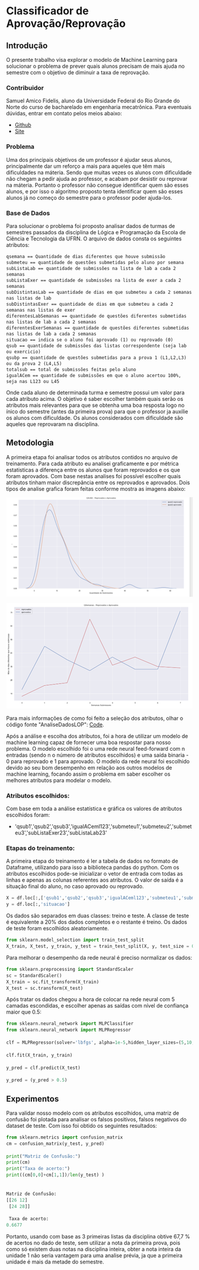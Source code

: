 # Classificador de Aprovação/Reprovação

## Introdução
O presente trabalho visa explorar o modelo de Machine Learning para solucionar o problema de prever quais alunos precisam de mais ajuda no semestre
com o objetivo de diminuir a taxa de reprovação.

### Contribuidor
Samuel Amico Fidelis, aluno da Universidade Federal do Rio Grande do Norte do curso de bacharelado em engenharia mecatrônica. Para eventuais dúvidas, entrar em contato pelos
meios abaixo:

- [Github](https://github.com/samuelamico/MachineLearning)
- [Site](https://samuelamico.github.io/)


### Problema
Uma dos principais objetivos de um professor é ajudar seus alunos, principalmente dar um reforço a mais para aqueles que têm mais dificuldades na máteria. Sendo que muitas vezes
os alunos com dificuldade não chegam a pedir ajuda ao professor, e acabam por desistir ou reprovar na máteria. Portanto o professor não consegue identificar quem são esses alunos, e por isso o algoritmo proposto tenta identificar quem são esses alunos já no começo do semestre para o professor poder ajuda-los.

### Base de Dados
Para solucionar o problema foi proposto analisar dados de turmas de semestres passados da disciplina de Lógica e Programação da Escola de Ciência e Tecnologia da UFRN.
O arquivo de dados consta os seguintes atributos:
```
qsemana == Quantidade de dias diferentes que houve submissão
submeteu == quantidade de questões submetidas pelo aluno por semana
subListaLab == quantidade de submissões na lista de lab a cada 2 semanas
subListaExer == quantidade de submissões na lista de exer a cada 2 semanas
subDistintasLab == quantidade de dias em que submeteu a cada 2 semanas nas listas de lab
subDistintasExer == quantidade de dias em que submeteu a cada 2 semanas nas listas de exer
diferentesLabSemanas == quantidade de questões diferentes submetidas nas listas de lab a cada 2 semanas
diferentesExerSemanas == quantidade de questões diferentes submetidas nas listas de lab a cada 2 semanas
situacao == indica se o aluno foi aprovado (1) ou reprovado (0)
qsub == quantidade de submissões das listas correspondente (seja lab ou exercicio)
qsubp == quantidade de questões submetidas para a prova 1 (L1,L2,L3) ou da prova 2 (L4,L5)
totalsub == total de submissões feitas pelo aluno
igualACem == quantidade de submissões em que o aluno acertou 100%, seja nas L123 ou L45 

```
Onde cada aluno de determinada turma e semestre possui um valor para cada atributo acima. O objetivo é saber escolher também quais serão os atributos mais relevantes
para que se obtenha uma boa resposta logo no ínico do semestre (antes da primeira prova) para que o professor ja auxilie os alunos com dificuldade. Os alunos considerados com
dificuldade são aqueles que reprovaram na disciplina.

## Metodologia 

A primeira etapa foi analisar todos os atributos contidos no arquivo de treinamento. Para cada atributo eu analisei graficamente e por métrica estatisticas a diferença
entre os alunos que foram reprovados e os que foram aprovados. Com base nestas analises foi possível escolher quais atributos tinham maior discrepância entre os reprovados e aprovados. Dois tipos de analise grafica foram feitas conforme mostra as imagens abaixo:


![Histograma](https://github.com/samuelamico/MachineLearning/blob/master/Graficos/Histograma.PNG)

![LinearPlot](https://github.com/samuelamico/MachineLearning/blob/master/Graficos/Plots.PNG)


Para mais informações de como foi feito a seleção dos atributos, olhar o código fonte "AnaliseDadosLOP": [Code](https://github.com/samuelamico/MachineLearning).


Após a análise e escolha dos atributos, foi a hora de utilizar um modelo de machine learning capaz de fornecer uma boa respostar para nosso problema. O modelo escolhido
foi o uma rede neural feed-forward com n entradas (sendo n o número de atributos escolhidos) e uma saída binaria - 0 para reprovado e 1 para aprovado. O modelo da rede neural foi
escolhido devido ao seu bom desempenho em relação aos outros modelos de machine learning, focando assim o problema em saber escolher os melhores atributos para modelar o modelo.

### Atributos escolhidos:
Com base em toda a análise estatística e gráfica os valores de atributos escolhidos foram:
 - 'qsub1','qsub2','qsub3','igualACeml123','submeteu1','submeteu2','submeteu3','subListaExer23','subListaLab23'

### Etapas do treinamento:
A primeira etapa do treinamento é ler a tabela de dados no formato de Dataframe, utilizando para isso a biblioteca pandas do python. Com os atributos escolhidos pode-se
inicializar o vetor de entrada com todas as linhas e apenas as colunas referentes aos atributos. O valor de saída é a situação final do aluno, no caso aprovado ou reprovado.

```py
X = df.loc[:,['qsub1','qsub2','qsub3','igualACeml123','submeteu1','submeteu2','submeteu3','subListaExer23','subListaLab23'] ]
y = df.loc[:,'situacao']
```

Os dados são separados em duas classes: treino e teste. A classe de teste é equivalente a 20% dos dados completos e o restante é treino. Os dados de teste foram escolhidos 
aleatoriamente.

```py
from sklearn.model_selection import train_test_split
X_train, X_test, y_train, y_test = train_test_split(X, y, test_size = 0.2, random_state = 0)
```


Para melhorar o desempenho da rede neural é preciso normalizar os dados:

```py
from sklearn.preprocessing import StandardScaler
sc = StandardScaler()
X_train = sc.fit_transform(X_train)
X_test = sc.transform(X_test)
```

Após tratar os dados chegou a hora de colocar na rede neural com 5 camadas escondidas, e escolher apenas as saídas com nível de confiança maior que 0.5:

```py
from sklearn.neural_network import MLPClassifier
from sklearn.neural_network import MLPRegressor

clf = MLPRegressor(solver='lbfgs', alpha=1e-5,hidden_layer_sizes=(5,10,10,9,1), random_state=1)

clf.fit(X_train, y_train) 

y_pred = clf.predict(X_test)

y_pred = (y_pred > 0.5)
```

## Experimentos 

Para validar nosso modelo com os atributos escolhidos, uma matriz de confusão foi plotada para analisar os falsos positivos, falsos negativos do dataset de teste.
Com isso foi obtido os seguintes resultados:

```py
from sklearn.metrics import confusion_matrix
cm = confusion_matrix(y_test, y_pred)

print("Matriz de Confusão:")
print(cm)
print("Taxa de acerto:")
print((cm[0,0]+cm[1,1])/len(y_test) )


Matriz de Confusão:
[[26 12]
 [24 28]]

 Taxa de acerto:
0.6677
```
Portanto, usando com base as 3 primeiras listas da disciplina obtive 67,7 % de acertos no dado de teste, sem utilizar a nota da primeira prova, pois como só existem duas notas na disciplina inteira, obter a nota inteira da unidade 1 não seria vantagem para uma analise prévia, ja que a primeira unidade é mais da metade do semestre. 